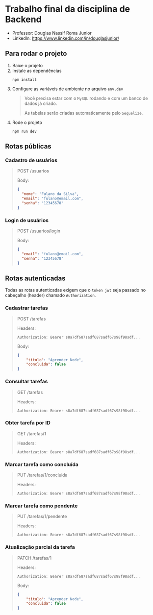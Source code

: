 # Trabalho final da disciplina de Backend

- Professor: Douglas Nassif Roma Junior
- LinkedIn: https://www.linkedin.com/in/douglasjunior/

## Para rodar o projeto

1. Baixe o projeto
1. Instale as dependências
    ```
    npm install
    ```
1. Configure as variáveis de ambiente no arquivo `env.dev`
    > Você precisa estar com o `MySQL` rodando e com um banco de dados já criado.
    > 
    > As tabelas serão criadas automaticamente pelo `Sequelize`.
1. Rode o projeto
    ```
    npm run dev
    ```

## Rotas públicas

### Cadastro de usuários 

> POST /usuarios
>
> Body:
> ```json
> {
>   "nome": "Fulano da Silva",
>   "email": "fulano@email.com",
>   "senha": "12345678"
> }
> ```

### Login de usuários 

> POST /usuarios/login
>
> Body:
> ```json
> {
>   "email": "fulano@email.com",
>   "senha": "12345678"
> }
> ```

## Rotas autenticadas

Todas as rotas autenticadas exigem que o `token jwt` seja passado no cabeçalho (header) chamado `Authorization`.

### Cadastrar tarefas

> POST /tarefas
>
> Headers:
> ```properties
> Authorization: Bearer s8a7df687sadf687sadf67s98f98sdf...
> ```
>
> Body:
> ```json
> {
>     "titulo": "Aprender Node",
>     "concluida": false
> }
> ```

### Consultar tarefas

> GET /tarefas
>
> Headers:
> ```properties
> Authorization: Bearer s8a7df687sadf687sadf67s98f98sdf...
> ```

### Obter tarefa por ID

> GET /tarefas/1
>
> Headers:
> ```properties
> Authorization: Bearer s8a7df687sadf687sadf67s98f98sdf...
> ```

### Marcar tarefa como concluída

> PUT /tarefas/1/concluida
>
> Headers:
> ```properties
> Authorization: Bearer s8a7df687sadf687sadf67s98f98sdf...
> ```

### Marcar tarefa como pendente

> PUT /tarefas/1/pendente
>
> Headers:
> ```properties
> Authorization: Bearer s8a7df687sadf687sadf67s98f98sdf...
> ```

### Atualização parcial da tarefa

> PATCH /tarefas/1
>
> Headers:
> ```properties
> Authorization: Bearer s8a7df687sadf687sadf67s98f98sdf...
> ```
>
> Body:
> ```json
> {
>     "titulo": "Aprender Node",
>     "concluida": false
> }
> ```
